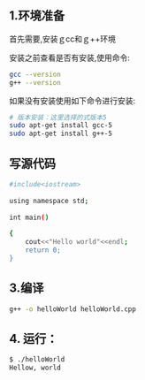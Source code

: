 ## 1.环境准备
首先需要,安装ｇcc和ｇ++环境

安装之前查看是否有安装,使用命令:
```bash
gcc --version
g++ --version
```
如果没有安装使用如下命令进行安装:
```bash
# 版本安装：这里选择的式版本5
sudo apt-get install gcc-5
sudo apt-get install g++-5
```
## 写源代码
```bash
#include<iostream>
 
using namespace std;
 
int main()
 
{
    cout<<"Hello world"<<endl;
    return 0;
}
```
## 3.编译
```bash
g++ -o helloWorld helloWorld.cpp
```
## 4. 运行：
```bash
$ ./helloWorld 
Hellow, world
```